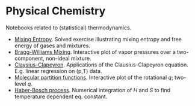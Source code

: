 # Physical Chemistry

Notebooks related to (statistical) thermodynamics.

- [Mixing Entropy](mixing_entropy.ipynb).
  Solved exercise illustrating mixing entropy and free energy of gases and mixtures.
- [Bragg-Williams Mixing](bragg_williams.ipynb).
  Interactive plot of vapor pressures over a two-component, non-ideal mixture.
- [Claysius-Clapeyron](clausius_clapeyron.ipynb).
  Applications of the Clausius-Clapeyron equation. E.g. linear regression on (p,T) data.
- [Molecular partition functions](molecular_partition_function.ipynb).
  Interactive plot of the rotational *q*; two-level *q*.
- [Haber-Bosch process](haber_process.ipynb).
  Numerical integration of _H_ and _S_ to find temperature dependent eq. constant.
